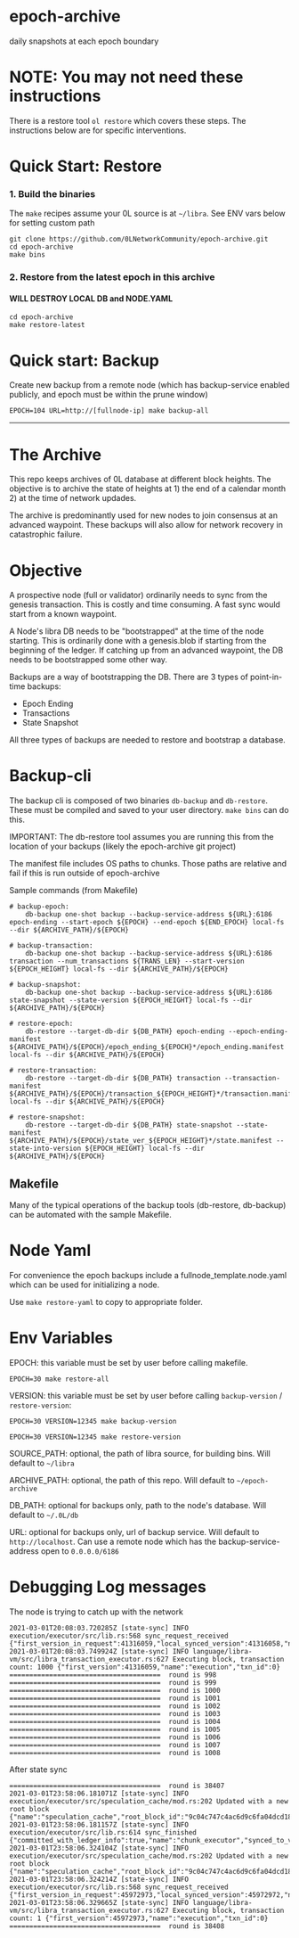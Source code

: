 # epoch-archive
daily snapshots at each epoch boundary


# NOTE:  You may not need these instructions
There is a restore tool `ol restore`  which covers these steps. The instructions below are for specific interventions.


# Quick Start: Restore


### 1. Build the binaries
The `make` recipes assume your 0L source is at `~/libra`. See ENV vars below for setting custom path

```
git clone https://github.com/0LNetworkCommunity/epoch-archive.git
cd epoch-archive
make bins
```

### 2. Restore from the latest epoch in this archive

#### WILL DESTROY LOCAL DB and NODE.YAML

```
cd epoch-archive
make restore-latest
```

# Quick start: Backup

Create new backup from a remote node (which has backup-service enabled publicly, and epoch must be within the prune window)

```
EPOCH=104 URL=http://[fullnode-ip] make backup-all

```

-----

# The Archive

This repo keeps archives of 0L database at different block heights. The objective is to archive the state of heights at 1) the end of a calendar month 2) at the time of network updades.

The archive is predominantly used for new nodes to join consensus at an advanced waypoint. These backups will also allow for network recovery in catastrophic failure.

# Objective

A prospective node (full or validator) ordinarily needs to sync from the genesis transaction. This is costly and time consuming. A fast sync would start from a known waypoint.
 
A Node's libra DB needs to be "bootstrapped" at the time of the node starting. This is ordinarily done with a genesis.blob if starting from the beginning of the ledger. If catching up from an advanced waypoint, the DB needs to be bootstrapped some other way.

Backups are a way of bootstrapping the DB. There are 3 types of point-in-time backups:
- Epoch Ending
- Transactions
- State Snapshot

All three types of backups are needed to restore and bootstrap a database.


# Backup-cli

The backup cli is composed of two binaries `db-backup` and `db-restore`. These must be compiled and saved to your user directory. `make bins` can do this.

IMPORTANT: The db-restore tool assumes you are running this from the location of your backups (likely the epoch-archive git project)

The manifest file includes OS paths to chunks. Those paths are relative and fail if this is run outside of epoch-archive

Sample commands (from Makefile)

```
# backup-epoch:
	db-backup one-shot backup --backup-service-address ${URL}:6186 epoch-ending --start-epoch ${EPOCH} --end-epoch ${END_EPOCH} local-fs --dir ${ARCHIVE_PATH}/${EPOCH}
	
# backup-transaction:
	db-backup one-shot backup --backup-service-address ${URL}:6186 transaction --num_transactions ${TRANS_LEN} --start-version ${EPOCH_HEIGHT} local-fs --dir ${ARCHIVE_PATH}/${EPOCH}

# backup-snapshot:
	db-backup one-shot backup --backup-service-address ${URL}:6186 state-snapshot --state-version ${EPOCH_HEIGHT} local-fs --dir ${ARCHIVE_PATH}/${EPOCH}

# restore-epoch:
	db-restore --target-db-dir ${DB_PATH} epoch-ending --epoch-ending-manifest ${ARCHIVE_PATH}/${EPOCH}/epoch_ending_${EPOCH}*/epoch_ending.manifest local-fs --dir ${ARCHIVE_PATH}/${EPOCH}

# restore-transaction:
	db-restore --target-db-dir ${DB_PATH} transaction --transaction-manifest ${ARCHIVE_PATH}/${EPOCH}/transaction_${EPOCH_HEIGHT}*/transaction.manifest local-fs --dir ${ARCHIVE_PATH}/${EPOCH}

# restore-snapshot:
	db-restore --target-db-dir ${DB_PATH} state-snapshot --state-manifest ${ARCHIVE_PATH}/${EPOCH}/state_ver_${EPOCH_HEIGHT}*/state.manifest --state-into-version ${EPOCH_HEIGHT} local-fs --dir ${ARCHIVE_PATH}/${EPOCH}

```


## Makefile

Many of the typical operations of the backup tools (db-restore, db-backup) can be automated with the sample Makefile.

# Node Yaml

For convenience the epoch backups include a fullnode_template.node.yaml which can be used for initializing a node. 

Use `make restore-yaml` to copy to appropriate folder.

# Env Variables

EPOCH:  this variable must be set by user before calling makefile.

`EPOCH=30 make restore-all`

VERSION: this variable must be set by user before calling `backup-version` / `restore-version`:

`EPOCH=30 VERSION=12345 make backup-version`

`EPOCH=30 VERSION=12345 make restore-version`

SOURCE_PATH: optional, the path of libra source, for building bins. Will default to `~/libra`

ARCHIVE_PATH: optional, the path of this repo. Will default to `~/epoch-archive`

DB_PATH: optional for backups only, path to the node's database. Will default  to `~/.0L/db`

URL: optional for backups only, url of backup service. Will default to `http://localhost`. Can use a remote node which has the backup-service-address open to `0.0.0.0/6186`

# Debugging Log messages

The node is trying to catch up with the network
```
2021-03-01T20:08:03.720285Z [state-sync] INFO execution/executor/src/lib.rs:568 sync_request_received {"first_version_in_request":41316059,"local_synced_version":41316058,"name":"chunk_executor","num_txns_in_request":1000}
2021-03-01T20:08:03.749924Z [state-sync] INFO language/libra-vm/src/libra_transaction_executor.rs:627 Executing block, transaction count: 1000 {"first_version":41316059,"name":"execution","txn_id":0}
======================================  round is 998
======================================  round is 999
======================================  round is 1000
======================================  round is 1001
======================================  round is 1002
======================================  round is 1003
======================================  round is 1004
======================================  round is 1005
======================================  round is 1006
======================================  round is 1007
======================================  round is 1008
```

After state sync
```
======================================  round is 38407
2021-03-01T23:58:06.181071Z [state-sync] INFO execution/executor/src/speculation_cache/mod.rs:202 Updated with a new root block {"name":"speculation_cache","root_block_id":"9c04c747c4ac6d9c6fa04dcd18115bf1f32dcfb0fef9bc482182d280f0fcbcf5"}
2021-03-01T23:58:06.181157Z [state-sync] INFO execution/executor/src/lib.rs:614 sync_finished {"committed_with_ledger_info":true,"name":"chunk_executor","synced_to_version":45972972}
2021-03-01T23:58:06.324104Z [state-sync] INFO execution/executor/src/speculation_cache/mod.rs:202 Updated with a new root block {"name":"speculation_cache","root_block_id":"9c04c747c4ac6d9c6fa04dcd18115bf1f32dcfb0fef9bc482182d280f0fcbcf5"}
2021-03-01T23:58:06.324214Z [state-sync] INFO execution/executor/src/lib.rs:568 sync_request_received {"first_version_in_request":45972973,"local_synced_version":45972972,"name":"chunk_executor","num_txns_in_request":1}
2021-03-01T23:58:06.329665Z [state-sync] INFO language/libra-vm/src/libra_transaction_executor.rs:627 Executing block, transaction count: 1 {"first_version":45972973,"name":"execution","txn_id":0}
======================================  round is 38408
```
